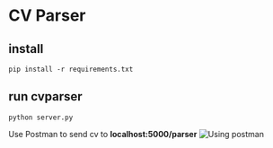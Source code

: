 # CV Parser

## install 
```
pip install -r requirements.txt
```

## run cvparser
```
python server.py
```  
Use Postman to send cv to **localhost:5000/parser**
![Using postman](https://gitlab.com/datalab.vn/resume.ai/cvparser/uploads/b83ae2d475611f32637c7a34934c6fb8/postman.png)
